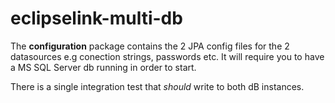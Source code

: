 # eclipselink-multi-db

The **configuration** package contains the 2 JPA config files for the 2 datasources e.g conection strings, passwords etc. It will require you to have a MS SQL Server db running in order to start.

There is a single integration test that *should* write to both dB instances.


